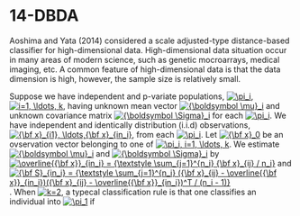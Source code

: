 # 14-DBDA

Aoshima and Yata (2014) considered a scale adjusted-type distance-based classifier for high-dimensional data. High-dimensional data situation occur in many areas of modern science, such as genetic mocroarrays, medical imaging, etc. A common feature of high-dimensional data is that the data dimension is high, however, the sample size is relatively small. 

Suppose we have independent and p-variate populations, <a href="https://www.codecogs.com/eqnedit.php?latex=\pi_i" target="_blank"><img src="https://latex.codecogs.com/gif.latex?\pi_i" title="\pi_i" /></a>, <a href="https://www.codecogs.com/eqnedit.php?latex=i=1,&space;\ldots,&space;k" target="_blank"><img src="https://latex.codecogs.com/gif.latex?i=1,&space;\ldots,&space;k" title="i=1, \ldots, k" /></a>, having unknown mean vector <a href="https://www.codecogs.com/eqnedit.php?latex={\boldsymbol&space;\mu}_i" target="_blank"><img src="https://latex.codecogs.com/gif.latex?{\boldsymbol&space;\mu}_i" title="{\boldsymbol \mu}_i" /></a> and unknown covariance matrix <a href="https://www.codecogs.com/eqnedit.php?latex={\boldsymbol&space;\Sigma}_i" target="_blank"><img src="https://latex.codecogs.com/gif.latex?{\boldsymbol&space;\Sigma}_i" title="{\boldsymbol \Sigma}_i" /></a> for each <a href="https://www.codecogs.com/eqnedit.php?latex=\pi_i" target="_blank"><img src="https://latex.codecogs.com/gif.latex?\pi_i" title="\pi_i" /></a>. We have independent and identically distribution (i.i.d) observations, <a href="https://www.codecogs.com/eqnedit.php?latex={\bf&space;x}_{i1},&space;\ldots,{\bf&space;x}_{in_i}" target="_blank"><img src="https://latex.codecogs.com/gif.latex?{\bf&space;x}_{i1},&space;\ldots,{\bf&space;x}_{in_i}" title="{\bf x}_{i1}, \ldots,{\bf x}_{in_i}" /></a>, from each <a href="https://www.codecogs.com/eqnedit.php?latex=\pi_i" target="_blank"><img src="https://latex.codecogs.com/gif.latex?\pi_i" title="\pi_i" /></a>. Let <a href="https://www.codecogs.com/eqnedit.php?latex={\bf&space;x}_0" target="_blank"><img src="https://latex.codecogs.com/gif.latex?{\bf&space;x}_0" title="{\bf x}_0" /></a> be an ovservation vector belonging to one of <a href="https://www.codecogs.com/eqnedit.php?latex=\pi_i,&space;i=1,&space;\ldots,&space;k" target="_blank"><img src="https://latex.codecogs.com/gif.latex?\pi_i,&space;i=1,&space;\ldots,&space;k" title="\pi_i, i=1, \ldots, k" /></a>. We estimate <a href="https://www.codecogs.com/eqnedit.php?latex={\boldsymbol&space;\mu}_i" target="_blank"><img src="https://latex.codecogs.com/gif.latex?{\boldsymbol&space;\mu}_i" title="{\boldsymbol \mu}_i" /></a> and <a href="https://www.codecogs.com/eqnedit.php?latex={\boldsymbol&space;\Sigma}_i" target="_blank"><img src="https://latex.codecogs.com/gif.latex?{\boldsymbol&space;\Sigma}_i" title="{\boldsymbol \Sigma}_i" /></a> by <a href="https://www.codecogs.com/eqnedit.php?latex=\overline{{\bf&space;x}}_{in_i}&space;=&space;{\textstyle&space;\sum_{j=1}^{n_i}&space;{\bf&space;x}_{ij}&space;/&space;n_i}" target="_blank"><img src="https://latex.codecogs.com/gif.latex?\overline{{\bf&space;x}}_{in_i}&space;=&space;{\textstyle&space;\sum_{j=1}^{n_i}&space;{\bf&space;x}_{ij}&space;/&space;n_i}" title="\overline{{\bf x}}_{in_i} = {\textstyle \sum_{j=1}^{n_i} {\bf x}_{ij} / n_i}" /></a> and <a href="https://www.codecogs.com/eqnedit.php?latex={\bf&space;S}_{in_i}&space;=&space;{\textstyle&space;\sum_{j=1}^{n_i}&space;({\bf&space;x}_{ij}&space;-&space;\overline{{\bf&space;x}}_{in_i})({\bf&space;x}_{ij}&space;-&space;\overline{{\bf&space;x}}_{in_i})^T&space;/&space;(n_i&space;-&space;1)}" target="_blank"><img src="https://latex.codecogs.com/gif.latex?{\bf&space;S}_{in_i}&space;=&space;{\textstyle&space;\sum_{j=1}^{n_i}&space;({\bf&space;x}_{ij}&space;-&space;\overline{{\bf&space;x}}_{in_i})({\bf&space;x}_{ij}&space;-&space;\overline{{\bf&space;x}}_{in_i})^T&space;/&space;(n_i&space;-&space;1)}" title="{\bf S}_{in_i} = {\textstyle \sum_{j=1}^{n_i} ({\bf x}_{ij} - \overline{{\bf x}}_{in_i})({\bf x}_{ij} - \overline{{\bf x}}_{in_i})^T / (n_i - 1)}" /></a>. When <a href="https://www.codecogs.com/eqnedit.php?latex=k=2" target="_blank"><img src="https://latex.codecogs.com/gif.latex?k=2" title="k=2" /></a>, a typecal classification rule is that one classifies an individual into <a href="https://www.codecogs.com/eqnedit.php?latex=\pi_1" target="_blank"><img src="https://latex.codecogs.com/gif.latex?\pi_1" title="\pi_1" /></a> if 

